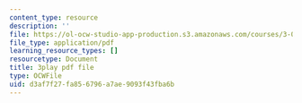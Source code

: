 ```yaml
---
content_type: resource
description: ''
file: https://ol-ocw-studio-app-production.s3.amazonaws.com/courses/3-091sc-introduction-to-solid-state-chemistry-fall-2010/d3af7f27fa856796a7ae9093f43fba6b_j9DVXVwVyc4.pdf
file_type: application/pdf
learning_resource_types: []
resourcetype: Document
title: 3play pdf file
type: OCWFile
uid: d3af7f27-fa85-6796-a7ae-9093f43fba6b
---
```

